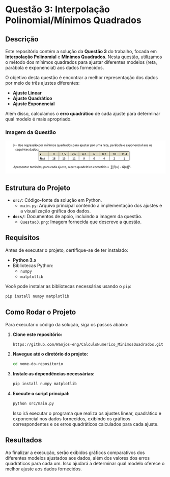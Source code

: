 # Questão 3: Interpolação Polinomial/Mínimos Quadrados

## Descrição

Este repositório contém a solução da **Questão 3** do trabalho, focada em **Interpolação Polinomial** e **Mínimos Quadrados**. Nesta questão, utilizamos o método dos mínimos quadrados para ajustar diferentes modelos (reta, parábola e exponencial) aos dados fornecidos.

O objetivo desta questão é encontrar a melhor representação dos dados por meio de três ajustes diferentes:

- **Ajuste Linear**
- **Ajuste Quadrático**
- **Ajuste Exponencial**

Além disso, calculamos o **erro quadrático** de cada ajuste para determinar qual modelo é mais apropriado.

### Imagem da Questão

![Imagem da Questão](docs/Questao3.png)

## Estrutura do Projeto

- **`src/`**: Código-fonte da solução em Python.
  - `main.py`: Arquivo principal contendo a implementação dos ajustes e a visualização gráfica dos dados.
- **`docs/`**: Documentos de apoio, incluindo a imagem da questão.
  - `Questao3.png`: Imagem fornecida que descreve a questão.

## Requisitos

Antes de executar o projeto, certifique-se de ter instalado:

- **Python 3.x**
- Bibliotecas Python:
  - `numpy`
  - `matplotlib`

Você pode instalar as bibliotecas necessárias usando o `pip`:

```bash
pip install numpy matplotlib
```

## Como Rodar o Projeto

Para executar o código da solução, siga os passos abaixo:

1. **Clone este repositório:**

   ```bash
   https://github.com/Wanjos-eng/CalculoNumerico_MinimosQuadrados.git
   ```

2. **Navegue até o diretório do projeto:**

   ```bash
   cd nome-do-repositorio
   ```

3. **Instale as dependências necessárias:**

   ```bash
   pip install numpy matplotlib
   ```

4. **Execute o script principal:**

   ```bash
   python src/main.py
   ```

   Isso irá executar o programa que realiza os ajustes linear, quadrático e exponencial nos dados fornecidos, exibindo os gráficos correspondentes e os erros quadráticos calculados para cada ajuste.

## Resultados

Ao finalizar a execução, serão exibidos gráficos comparativos dos diferentes modelos ajustados aos dados, além dos valores dos erros quadráticos para cada um. Isso ajudará a determinar qual modelo oferece o melhor ajuste aos dados fornecidos.
